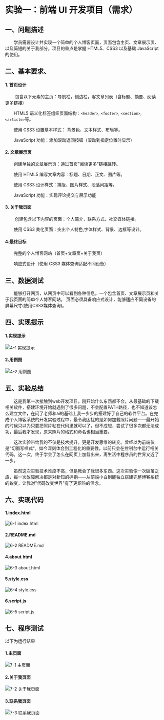 
# 实验一：前端 UI 开发项目（需求）

## 一、问题描述

&emsp;&emsp;学员需要设计并实现一个简单的个人博客页面，页面包含主页、文章展示页、以及简短的关于我部分。项目的重点是掌握 HTML5、CSS3 以及基础 JavaScript 的使用。

## 二、基本要求、

#### 1. 首页设计

&emsp;&emsp; 包含以下元素的主页：导航栏，侧边栏，客文章列表（含标题、摘要、阅读更多链接）

&emsp;&emsp;HTML5 语义化标签组织页面结构：`<header>`, `<footer>`, `<section>`, `<article>`等。

&emsp;&emsp;使用 CSS3 设置基本样式： 背景色、文本样式、布局等。

&emsp;&emsp;JavaScript 功能：添加滚动返回按钮（滚动到指定位置时显示）

#### 2. 文章展示页

&emsp;&emsp;创建单独的文章展示页：通过首页"阅读更多"链接跳转。

&emsp;&emsp;使用 HTML5 编写文章内容：标题、日期、正文、图片等。

&emsp;&emsp;使用 CSS3 设计样式：排版、图片样式、段落间距等。

&emsp;&emsp;JavaScript 功能：实现评论提交与展示功能

#### 3. 关于我页面
  &emsp; &emsp;创建包含以下内容的页面：个人简介，联系方式，社交媒体链接。

&emsp;&emsp;使用 CSS3 美化页面：突出个人特色,字体样式、背景、边框等设计。

#### 4.最终目标

&emsp;&emsp;完整的个人博客网站（首页+文章页+关于我页）

&emsp;&emsp;响应式设计（使用 CSS3 媒体查询适配不同设备）

## 三、数据测试
	
&emsp;&emsp;能够打开网页，从网页中可以看到各种信息。一个包含首页、文章展示页和关于我页面的简单个人博客网站。 页面必须具备响应式设计，能够适应不同设备的屏幕尺寸(使用CSS3媒体查询)。

    
## 四、实现提示
#### 1.实现提示
![4-1 实现提示](https://github.com/Rowan-Alice/123/blob/main/%E5%B1%8F%E5%B9%95%E6%88%AA%E5%9B%BE%202025-06-20%20172131.png?raw=true)
#### 2.用例图
![4-2 用例图](https://github.com/Rowan-Alice/123/blob/main/plantuml.png?raw=true)

## 五、实验总结
  &emsp;&emsp;这是我第一次接触到web开发项目。刚开始什么东西都不会，从最基础的下载相关软件，搭建环境开始就遇到了很多问题，不会配置PATH路径，也不知道该怎么建立文件，在问了老师和ai的基础上我一步步的搭建好了自己的软件平台。在完成个人博客系统的开发实验过程中，最令我困扰的是如何加载照片问题——最开始的时候只以为只要把照片粘在代码里就可以了，但不成想，尝试了很多次都无法成功，最后我才发现，原来照片的格式和命名也相当重要。
  
&emsp;&emsp;这次实验带给我的不仅是技术提升，更是开发思维的转变。曾经以为前端仅是"切图写样式"，如今深刻体会到工程化的重要性。以前只会在控制台中运行相关代码，这一次，终于学会了怎么在网页上加载出来，离生活中程序员的世界又近了一步。

&emsp;&emsp;虽然这次实验技术难度不高，但是教会了我很多东西。这次实验像一次破茧之旅，每一次故障解决都是对新知的拥抱——从前端小白到能独立搭建完整博客系统的蜕变，让我对"代码改变世界"有了更炽热的信念。
## 六、实现代码
#### 1.index.html
![6-1 index.html](https://github.com/Rowan-Alice/123/blob/main/%E5%B1%8F%E5%B9%95%E6%88%AA%E5%9B%BE%202025-06-20%20175705.png?raw=true)

#### 2.README.md
![6-2 README.md](https://github.com/Rowan-Alice/123/blob/main/%E5%B1%8F%E5%B9%95%E6%88%AA%E5%9B%BE%202025-06-20%20175732.png?raw=true)
#### 4.about.html
![6-3 about.html](https://github.com/Rowan-Alice/123/blob/main/%E5%B1%8F%E5%B9%95%E6%88%AA%E5%9B%BE%202025-06-20%20175743.png?raw=true)
#### 5.style.css
![6-4 style.css](https://github.com/Rowan-Alice/123/blob/main/%E5%B1%8F%E5%B9%95%E6%88%AA%E5%9B%BE%202025-06-20%20175752.png?raw=true)
#### 6.script.js
![6-5 script.js](https://github.com/Rowan-Alice/123/blob/main/%E5%B1%8F%E5%B9%95%E6%88%AA%E5%9B%BE%202025-06-20%20175807.png?raw=true)
## 七、程序测试
以下为运行结果
#### 1.主页面
![7-1 主页面](https://github.com/Rowan-Alice/123/blob/main/%E5%B1%8F%E5%B9%95%E6%88%AA%E5%9B%BE%202025-06-20%20183655.png?raw=true)
#### 2.关于我页面
![7-2 关于我页面](https://github.com/Rowan-Alice/123/blob/main/%E5%B1%8F%E5%B9%95%E6%88%AA%E5%9B%BE%202025-06-20%20183655.png?raw=true)
#### 3.联系我页面
![7-3 联系我页面](https://github.com/Rowan-Alice/123/blob/main/%E5%B1%8F%E5%B9%95%E6%88%AA%E5%9B%BE%202025-06-20%20183712.png?raw=true)
